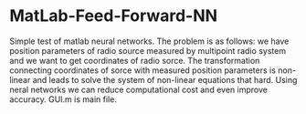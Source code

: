 # MatLab-Feed-Forward-NN
Simple test of matlab neural networks. The problem is as follows: we have position parameters of radio source measured by multipoint radio system and 
we want to get coordinates of radio sorce. The transformation connecting coordinates of sorce with measured position parameters is non-linear and
leads to solve the system of non-linear equations that hard. Using neral networks we can reduce computational cost and even improve accuracy.
GUI.m is main file.
